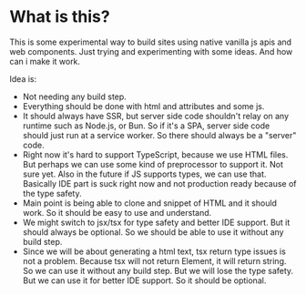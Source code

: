 # What is this?

This is some experimental way to build sites using native vanilla js apis and web components. Just trying and experimenting with some ideas. And how can i make it work.

Idea is:

- Not needing any build step.
- Everything should be done with html and attributes and some js.
- It should always have SSR, but server side code shouldn't relay on any runtime such as Node.js, or Bun.
  So if it's a SPA, server side code should just run at a service worker. So there should always be a "server" code.
- Right now it's hard to support TypeScript, because we use HTML files. But perhaps we can use some kind of preprocessor to support it. Not sure yet. Also in the future if JS supports types, we can use that. Basically IDE part is suck right now and not production ready because of the type safety.
- Main point is being able to clone and snippet of HTML and it should work. So it should be easy to use and understand.
- We might switch to jsx/tsx for type safety and better IDE support. But it should always be optional. So we should be able to use it without any build step.
- Since we will be about generating a html text, tsx return type issues is not a problem. Because tsx will not return Element, it will return string. So we can use it without any build step. But we will lose the type safety. But we can use it for better IDE support. So it should be optional.
